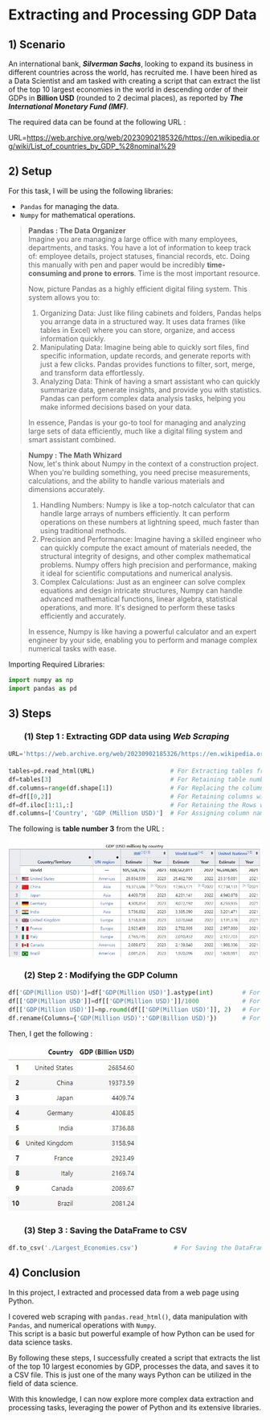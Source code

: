 # Extracting and Processing GDP Data
## 1) Scenario
An international bank, ***Silverman Sachs***, looking to expand its business in different countries across the world, has recruited me. I have been hired as a Data Scientist and am tasked with creating a script that can extract the list of the top 10 largest economies in the world in descending order of their GDPs in **Billion USD** (rounded to 2 decimal places), as reported by ***The International Monetary Fund (IMF)***.

The required data can be found at the following URL :

URL=https://web.archive.org/web/20230902185326/https://en.wikipedia.org/wiki/List_of_countries_by_GDP_%28nominal%29


## 2) Setup
For this task, I will be using the following libraries:
* `Pandas` for managing the data.
* `Numpy` for mathematical operations.
> **Pandas : The Data Organizer**  
> Imagine you are managing a large office with many employees, departments, and tasks. You have a lot of information to keep track of: employee details, project statuses, financial records, etc. Doing this manually with pen and paper would be incredibly **time-consuming and prone to errors**. Time is the most important resource.
>
> Now, picture Pandas as a highly efficient digital filing system. This system allows you to:
>
> 1. Organizing Data: Just like filing cabinets and folders, Pandas helps you arrange data in a structured way. It uses data frames (like tables in Excel) where you can store, organize, and access information quickly.
> 2. Manipulating Data: Imagine being able to quickly sort files, find specific information, update records, and generate reports with just a few clicks. Pandas provides functions to filter, sort, merge, and transform data effortlessly.
> 3. Analyzing Data: Think of having a smart assistant who can quickly summarize data, generate insights, and provide you with statistics. Pandas can perform complex data analysis tasks, helping you make informed decisions based on your data.
> 
> In essence, Pandas is your go-to tool for managing and analyzing large sets of data efficiently, much like a digital filing system and smart assistant combined.

> **Numpy : The Math Whizard**  
> Now, let's think about Numpy in the context of a construction project. When you're building something, you need precise measurements, calculations, and the ability to handle various materials and dimensions accurately.
> 1. Handling Numbers: Numpy is like a top-notch calculator that can handle large arrays of numbers efficiently. It can perform operations on these numbers at lightning speed, much faster than using traditional methods.
> 2. Precision and Performance: Imagine having a skilled engineer who can quickly compute the exact amount of materials needed, the structural integrity of designs, and other complex mathematical problems. Numpy offers high precision and performance, making it ideal for scientific computations and numerical analysis.
> 3. Complex Calculations: Just as an engineer can solve complex equations and design intricate structures, Numpy can handle advanced mathematical functions, linear algebra, statistical operations, and more. It's designed to perform these tasks efficiently and accurately.
> 
> In essence, Numpy is like having a powerful calculator and an expert engineer by your side, enabling you to perform and manage complex numerical tasks with ease.

Importing Required Libraries:
```python
import numpy as np
import pandas as pd
```


## 3) Steps
### &nbsp;&nbsp;&nbsp;&nbsp;&nbsp;&nbsp;&nbsp;&nbsp;(1) Step 1 : Extracting GDP data using ***Web Scraping***
```python
URL='https://web.archive.org/web/20230902185326/https://en.wikipedia.org/wiki/List_of_countries_by_GDP_%28nominal%29'

tables=pd.read_html(URL)                     # For Extracting tables from the webpage using pandas.
df=tables[3]                                 # For Retaining table number 3 as the required dataframe.
df.columns=range(df.shape[1])                # For Replacing the column headers with column numbers
df=df[[0,2]]                                 # For Retaining columns with index 0 and 2 (name of country and value of GDP)
df=df.iloc[1:11,:]                           # For Retaining the Rows with index 1 to 10, indicationg the top 10 economies of the world.
df.columns=['Country', 'GDP (Million USD)']  # For Assigning column names as "Country" and "GDP (Million USD)"
```
The following is **table number 3** from the URL :

![GDP table from the URL](https://github.com/Atikers/Images/blob/main/Project%20%231%20-%20image%20(1).jpg)


### &nbsp;&nbsp;&nbsp;&nbsp;&nbsp;&nbsp;&nbsp;&nbsp;(2) Step 2 : Modifying the GDP Column
```python
df['GDP(Million USD)']=df['GDP(Million USD)'].astype(int)        # For Changing the data type of the 'GDP(Million USD)' column to integer. Using astype() method
df[['GDP(Million USD']]=df[['GDP(Million USD)']]/1000            # For Converting the GDP value in Million USD to Billion USD
df[['GDP(Million USD)']]=np.round(df[['GDP(Million USD)']], 2)   # For Using numpy.round() method to round the value to 2 decimal places.
df.rename(Columns={'GDP(Million USD)':'GDP(Billion USD)'})       # For Renaming the column header from 'GDP (Million USD)' to 'GDP(Billion USD)'
```
Then, I get the following :

![GDP table](https://github.com/Atikers/images/blob/main/Project%20%231%20-%20image%20(2).jpg)


### &nbsp;&nbsp;&nbsp;&nbsp;&nbsp;&nbsp;&nbsp;&nbsp;(3) Step 3 : Saving the DataFrame to CSV
```python
df.to_csv('./Largest_Economies.csv')          # For Saving the DataFrame to a CSV file named "Largest_Economies.csv"
```

## 4) Conclusion
In this project, I extracted and processed data from a web page using Python.  

I covered web scraping with `pandas.read_html()`, data manipulation with `Pandas`, and numerical operations with `Numpy`.  
This script is a basic but powerful example of how Python can be used for data science tasks.

By following these steps, I successfully created a script that extracts the list of the top 10 largest economies by GDP, processes the data, and saves it to a CSV file. This is just one of the many ways Python can be utilized in the field of data science.

With this knowledge, I can now explore more complex data extraction and processing tasks, leveraging the power of Python and its extensive libraries.
